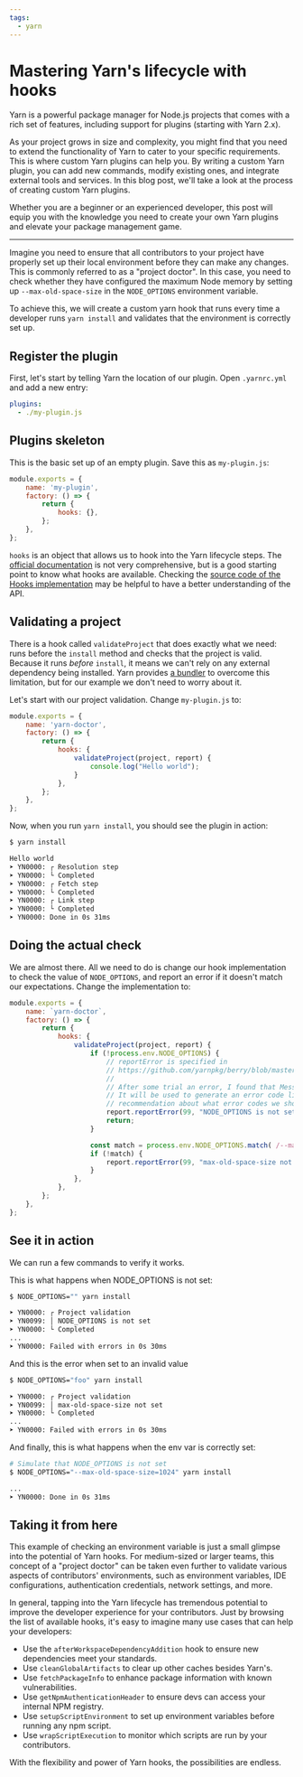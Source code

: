 ```yaml
---
tags:
  - yarn
---
```


# Mastering Yarn's lifecycle with hooks

Yarn is a powerful package manager for Node.js projects that comes with a rich set of features, including support for
plugins (starting with Yarn 2.x).

As your project grows in size and complexity, you might find that you need to extend the functionality of Yarn to cater
to your specific requirements. This is where custom Yarn plugins can help you. By writing a custom Yarn plugin, you can
add new commands, modify existing ones, and integrate external tools and services. In this blog post, we'll take a look
at the process of creating custom Yarn plugins.

Whether you are a beginner or an experienced developer, this post will equip you with the knowledge you need to create
your own Yarn plugins and elevate your package management game.

---

Imagine you need to ensure that all contributors to your project have properly set up their local environment before
they can make any changes. This is commonly referred to as a "project doctor". In this case, you need to check whether
they have configured the maximum Node memory by setting up `--max-old-space-size` in the `NODE_OPTIONS` environment
variable.

To achieve this, we will create a custom yarn hook that runs every time a developer runs `yarn install` and validates
that the environment is correctly set up.

## Register the plugin

First, let's start by telling Yarn the location of our plugin. Open `.yarnrc.yml` and add a new entry:

```yaml
plugins:
  - ./my-plugin.js
```

## Plugins skeleton

This is the basic set up of an empty plugin. Save this as `my-plugin.js`:

```js
module.exports = {
    name: 'my-plugin',
    factory: () => {
        return {
            hooks: {},
        };
    },
};
```

`hooks` is an object that allows us to hook into the Yarn lifecycle steps. The
[official documentation](https://yarnpkg.com/advanced/plugin-tutorial#official-hooks) is not very comprehensive, but is
a good starting point to know what hooks are available. Checking the
[source code of the Hooks implementation](https://github.com/yarnpkg/berry/blob/master/packages/yarnpkg-core/sources/Plugin.ts#L46)
may be helpful to have a better understanding of the API.

## Validating a project

There is a hook called `validateProject` that does exactly what we need: runs before the `install` method and checks
that the project is valid. Because it runs _before_ `install`, it means we can't rely on any external dependency being
installed. Yarn provides [a bundler](https://yarnpkg.com/advanced/plugin-tutorial#all-in-one-plugin-builder) to overcome
this limitation, but for our example we don't need to worry about it.

Let's start with our project validation. Change `my-plugin.js` to:

```js
module.exports = {
    name: 'yarn-doctor',
    factory: () => {
        return {
            hooks: {
                validateProject(project, report) {
                    console.log("Hello world");
                }
            },
        };
    },
};
```

Now, when you run `yarn install`, you should see the plugin in action:

```bash
$ yarn install

Hello world
➤ YN0000: ┌ Resolution step
➤ YN0000: └ Completed
➤ YN0000: ┌ Fetch step
➤ YN0000: └ Completed
➤ YN0000: ┌ Link step
➤ YN0000: └ Completed
➤ YN0000: Done in 0s 31ms
```

## Doing the actual check

We are almost there. All we need to do is change our hook implementation to check the value of `NODE_OPTIONS`, and
report an error if it doesn't match our expectations. Change the implementation to:

```js
module.exports = {
    name: `yarn-doctor`,
    factory: () => {
        return {
            hooks: {
                validateProject(project, report) {
                    if (!process.env.NODE_OPTIONS) {
                        // reportError is specified in
                        // https://github.com/yarnpkg/berry/blob/master/packages/yarnpkg-core/sources/Plugin.ts#L144
                        //
                        // After some trial an error, I found that MessageName is _mandatory_ and a it must be a Number.
                        // It will be used to generate an error code like YN0099. As far as I know there is no
                        // recommendation about what error codes we should use for our custom errors.
                        report.reportError(99, "NODE_OPTIONS is not set");
                        return;
                    }

                    const match = process.env.NODE_OPTIONS.match( /--max-old-space-size=([0-9]+)/ );
                    if (!match) {
                        report.reportError(99, "max-old-space-size not set");
                    }
                },
            },
        };
    },
};
```

## See it in action

We can run a few commands to verify it works.

This is what happens when NODE_OPTIONS is not set:

```bash
$ NODE_OPTIONS="" yarn install

➤ YN0000: ┌ Project validation
➤ YN0099: │ NODE_OPTIONS is not set
➤ YN0000: └ Completed
...
➤ YN0000: Failed with errors in 0s 30ms
```

And this is the error when set to an invalid value

```bash
$ NODE_OPTIONS="foo" yarn install

➤ YN0000: ┌ Project validation
➤ YN0099: │ max-old-space-size not set
➤ YN0000: └ Completed
...
➤ YN0000: Failed with errors in 0s 30ms
```

And finally, this is what happens when the env var is correctly set:

```bash
# Simulate that NODE_OPTIONS is not set
$ NODE_OPTIONS="--max-old-space-size=1024" yarn install

...
➤ YN0000: Done in 0s 31ms
```

## Taking it from here

This example of checking an environment variable is just a small glimpse into the potential of Yarn hooks. For
medium-sized or larger teams, this concept of a "project doctor" can be taken even further to validate various aspects
of contributors' environments, such as environment variables, IDE configurations, authentication credentials, network
settings, and more.

In general, tapping into the Yarn lifecycle has tremendous potential to improve the developer experience for your
contributors. Just by browsing the list of available hooks, it's easy to imagine many use cases that can help your
developers:

- Use the `afterWorkspaceDependencyAddition` hook to ensure new dependencies meet your standards.
- Use `cleanGlobalArtifacts` to clear up other caches besides Yarn's.
- Use `fetchPackageInfo` to enhance package information with known vulnerabilities.
- Use `getNpmAuthenticationHeader` to ensure devs can access your internal NPM registry.
- Use `setupScriptEnvironment` to set up environment variables before running any npm script.
- Use `wrapScriptExecution` to monitor which scripts are run by your contributors.

With the flexibility and power of Yarn hooks, the possibilities are endless.
